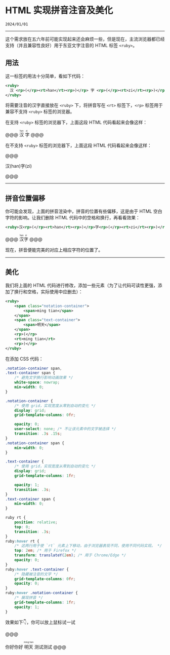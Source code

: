 # HTML 实现拼音注音及美化

``2024/01/01``

- - -

这个需求放在五六年前可能实现起来还会麻烦一些，但是现在，主流浏览器都已经支持（并且兼容性良好）用于东亚文字注音的 HTML 标签 ``<ruby>``。

## 用法

这一标签的用法十分简单，看如下代码：

```xml
<ruby>
  汉 <rp>(</rp><rt>han</rt><rp>)</rp> 字 <rp>(</rp><rt>zi</rt><rp>)</rp>
</ruby>
```

将需要注音的汉字直接放在 ``<ruby>`` 下，将拼音写在 ``<rt>`` 标签下，``<rp>`` 标签用于兼容不支持 ``<ruby>`` 标签的浏览器。

在支持 ``<ruby>`` 标签的浏览器下，上面这段 HTML 代码看起来会像这样：

@@@
<ruby>
  汉 <rp>(</rp><rt>han</rt><rp>)</rp> 字 <rp>(</rp><rt>zi</rt><rp>)</rp>
</ruby>
@@@

在不支持 ``<ruby>`` 标签的浏览器下，上面这段 HTML 代码看起来会像这样：

@@@
<p>汉(han)字(zi)</p>
@@@

- - -

## 拼音位置偏移

你可能会发现，上面的拼音渲染中，拼音的位置有些偏移，这是由于 HTML 空白字符的影响。让我们删除 HTML 代码中的空格和换行，再看看效果：

```xml
<ruby>汉<rp>(</rp><rt>han</rt><rp>)</rp>字<rp>(</rp><rt>zi</rt><rp>)</rp></ruby>
```

@@@
<ruby>汉<rp>(</rp><rt>han</rt><rp>)</rp>字<rp>(</rp><rt>zi</rt><rp>)</rp></ruby>
@@@

现在，拼音便能完美的对应上相应字符的位置了。

- - -

## 美化

我们将上面的 HTML 代码进行修改，添加一些元素（为了让代码可读性更强，添加了换行和空格，实际使用中应删去）：

```xml
<ruby>
    <span class="notation-container">
        <span>ming tian</span>
    </span>
    <span class="text-container">
        <span>明天</span>
    </span>
    <rp>(</rp>
    <rt>ming tian</rt>
    <rp>)</rp>
</ruby>
```

在添加 CSS 代码：

```css
.notation-container span,
.text-container span {
    /* 避免文字换行影响动画效果 */
    white-space: nowrap;
    min-width: 0;
}

.notation-container {
    /* 使用 grid，实现宽度从零到自动的变化 */
    display: grid;
    grid-template-columns: 0fr;

    opacity: 0;
    user-select: none; /* 不让该元素中的文字被选择 */
    transition: .3s .15s;
}
.notation-container span {
    min-width: 0;
}

.text-container {
    /* 使用 grid，实现宽度从零到自动的变化 */
    display: grid;
    grid-template-columns: 1fr;

    opacity: 1;
    transition: .3s;
}
.text-container span {
    min-width: 0;
}

ruby rt {
    position: relative;
    top: 0;
    transition: .3s;
}
ruby:hover rt {
    /* 这两行用于使 `rt` 元素上下移动，由于浏览器表现不同，使用不同代码实现。 */
    top: 2em; /* 用于 Firefox */
    transform: translateY(2em); /* 用于 Chrome/Edge */
    opacity: 0;
}
ruby:hover .text-container {
    /* 隐藏被注音的文字 */
    grid-template-columns: 0fr;
    opacity: 0;
}
ruby:hover .notation-container {
    /* 展现拼音 */
    grid-template-columns: 1fr;
    opacity: 1;
}
```

效果如下👇，你可以放上鼠标试一试

@@@
<style>
.notation-container span,
.text-container span {
    white-space: nowrap;
    min-width: 0;
}

.notation-container {
    display: grid;
    grid-template-columns: 0fr;

    opacity: 0;
    user-select: none;
    transition: .3s .15s;
}
.notation-container span {
    min-width: 0;
}

.text-container {
    display: grid;
    grid-template-columns: 1fr;

    opacity: 1;
    transition: .3s;
}
.text-container span {
    min-width: 0;
}

ruby rt {
    position: relative;
    top: 0;
    transition: .3s;
}
ruby:hover rt {
    top: 2em;
    transform: translateY(2em);
    opacity: 0;
}
ruby:hover .text-container {
    grid-template-columns: 0fr;
    opacity: 0;
}
ruby:hover .notation-container {
    grid-template-columns: 1fr;
    opacity: 1;
}
</style>
你好你好
<ruby><span class="notation-container"><span>ming tian</span></span><span class="text-container"><span>明天</span></span><rp>(</rp><rt>ming tian</rt><rp>)</rp></ruby>
测试测试
@@@
